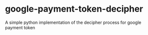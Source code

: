 # google-payment-token-decipher
A simple python implementation of the decipher process for google payment token
